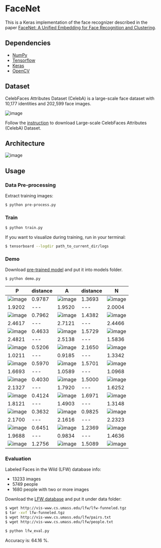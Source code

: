 # FaceNet

This is a Keras implementation of the face recognizer described in the paper [FaceNet: A Unified Embedding for Face Recognition and Clustering](https://arxiv.org/abs/1503.03832).

## Dependencies
- [NumPy](http://docs.scipy.org/doc/numpy-1.10.1/user/install.html)
- [Tensorflow](https://www.tensorflow.org/versions/r0.8/get_started/os_setup.html)
- [Keras](https://keras.io/#installation)
- [OpenCV](https://opencv-python-tutroals.readthedocs.io/en/latest/)

## Dataset

CelebFaces Attributes Dataset (CelebA) is a large-scale face dataset with 10,177 identities and 202,599 face images.

![image](https://github.com/foamliu/FaceNet/raw/master/images/CelebA.png)

Follow the [instruction](http://mmlab.ie.cuhk.edu.hk/projects/CelebA.html) to download Large-scale CelebFaces Attributes (CelebA) Dataset.

## Architecture
![image](https://github.com/foamliu/FaceNet/raw/master/images/model.png)

## Usage
### Data Pre-processing
Extract training images:
```bash
$ python pre-process.py
```

### Train
```bash
$ python train.py
```

If you want to visualize during training, run in your terminal:
```bash
$ tensorboard --logdir path_to_current_dir/logs
```

### Demo

Download [pre-trained model](https://github.com/foamliu/Look-Into-Person/releases/download/v1.0/model.119-2.2473.hdf5) and put it into models folder.

```bash
$ python demo.py
```

P | distance | A | distance | N |
|---|---|---|---|---|
|![image](https://github.com/foamliu/FaceNet/raw/master/images/0_p_image.png)|0.9787|![image](https://github.com/foamliu/FaceNet/raw/master/images/0_a_image.png)|1.3693|![image](https://github.com/foamliu/FaceNet/raw/master/images/0_n_image.png)|
|1.9202|---|1.9520|---|2.0004|
|![image](https://github.com/foamliu/FaceNet/raw/master/images/1_p_image.png)|0.7962|![image](https://github.com/foamliu/FaceNet/raw/master/images/1_a_image.png)|1.4382|![image](https://github.com/foamliu/FaceNet/raw/master/images/1_n_image.png)|
|2.4617|---|2.7121|---|2.4466|
|![image](https://github.com/foamliu/FaceNet/raw/master/images/2_p_image.png)|0.4633|![image](https://github.com/foamliu/FaceNet/raw/master/images/2_a_image.png)|1.5729|![image](https://github.com/foamliu/FaceNet/raw/master/images/2_n_image.png)|
|2.4821|---|2.5138|---|1.5836|
|![image](https://github.com/foamliu/FaceNet/raw/master/images/3_p_image.png)|0.5206|![image](https://github.com/foamliu/FaceNet/raw/master/images/3_a_image.png)|2.1650|![image](https://github.com/foamliu/FaceNet/raw/master/images/3_n_image.png)|
|1.0211|---|0.9185|---|1.3342|
|![image](https://github.com/foamliu/FaceNet/raw/master/images/4_p_image.png)|0.5970|![image](https://github.com/foamliu/FaceNet/raw/master/images/4_a_image.png)|1.5701|![image](https://github.com/foamliu/FaceNet/raw/master/images/4_n_image.png)|
|1.6693|---|1.0589|---|1.0968|
|![image](https://github.com/foamliu/FaceNet/raw/master/images/5_p_image.png)|0.4030|![image](https://github.com/foamliu/FaceNet/raw/master/images/5_a_image.png)|1.5000|![image](https://github.com/foamliu/FaceNet/raw/master/images/5_n_image.png)|
|2.1327|---|1.7920|---|1.6252|
|![image](https://github.com/foamliu/FaceNet/raw/master/images/6_p_image.png)|0.4124|![image](https://github.com/foamliu/FaceNet/raw/master/images/6_a_image.png)|1.6971|![image](https://github.com/foamliu/FaceNet/raw/master/images/6_n_image.png)|
|1.8121|---|1.4903|---|1.3148|
|![image](https://github.com/foamliu/FaceNet/raw/master/images/7_p_image.png)|0.3632|![image](https://github.com/foamliu/FaceNet/raw/master/images/7_a_image.png)|0.9825|![image](https://github.com/foamliu/FaceNet/raw/master/images/7_n_image.png)|
|2.1700|---|2.1616|---|2.2323|
|![image](https://github.com/foamliu/FaceNet/raw/master/images/8_p_image.png)|0.6451|![image](https://github.com/foamliu/FaceNet/raw/master/images/8_a_image.png)|1.2369|![image](https://github.com/foamliu/FaceNet/raw/master/images/8_n_image.png)|
|1.9688|---|0.9834|---|1.4636|
|![image](https://github.com/foamliu/FaceNet/raw/master/images/9_p_image.png)|1.2756|![image](https://github.com/foamliu/FaceNet/raw/master/images/9_a_image.png)|1.5089|![image](https://github.com/foamliu/FaceNet/raw/master/images/9_n_image.png)|

### Evaluation

Labeled Faces in the Wild (LFW) database info:

- 13233 images
- 5749 people
- 1680 people with two or more images

Download the [LFW database](http://vis-www.cs.umass.edu/lfw/lfw-funneled.tgz) and put it under data folder:

```bash
$ wget http://vis-www.cs.umass.edu/lfw/lfw-funneled.tgz
$ tar -xvf lfw-funneled.tgz
$ wget http://vis-www.cs.umass.edu/lfw/pairs.txt
$ wget http://vis-www.cs.umass.edu/lfw/people.txt

$ python lfw_eval.py
```

Accuracy is: 64.16 %.